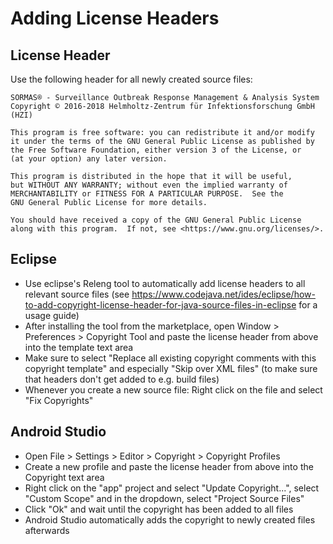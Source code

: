 # Adding License Headers

## License Header
Use the following header for all newly created source files:

```
SORMAS® - Surveillance Outbreak Response Management & Analysis System
Copyright © 2016-2018 Helmholtz-Zentrum für Infektionsforschung GmbH (HZI)

This program is free software: you can redistribute it and/or modify
it under the terms of the GNU General Public License as published by
the Free Software Foundation, either version 3 of the License, or
(at your option) any later version.

This program is distributed in the hope that it will be useful,
but WITHOUT ANY WARRANTY; without even the implied warranty of
MERCHANTABILITY or FITNESS FOR A PARTICULAR PURPOSE.  See the
GNU General Public License for more details.

You should have received a copy of the GNU General Public License
along with this program.  If not, see <https://www.gnu.org/licenses/>.
```

## Eclipse
- Use eclipse's Releng tool to automatically add license headers to all relevant source files (see https://www.codejava.net/ides/eclipse/how-to-add-copyright-license-header-for-java-source-files-in-eclipse for a usage guide)
- After installing the tool from the marketplace, open Window > Preferences > Copyright Tool and paste the license header from above into the template text area
- Make sure to select "Replace all existing copyright comments with this copyright template" and especially "Skip over XML files" (to make sure that headers don't get added to e.g. build files)
- Whenever you create a new source file: Right click on the file and select "Fix Copyrights"

## Android Studio
- Open File > Settings > Editor > Copyright > Copyright Profiles
- Create a new profile and paste the license header from above into the Copyright text area
- Right click on the "app" project and select "Update Copyright...", select "Custom Scope" and in the dropdown, select "Project Source Files"
- Click "Ok" and wait until the copyright has been added to all files
- Android Studio automatically adds the copyright to newly created files afterwards
